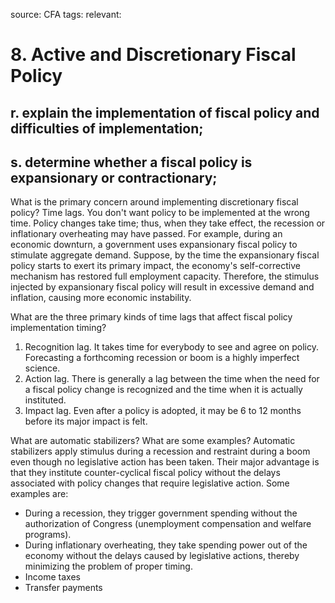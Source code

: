 source: CFA
tags: 
relevant: 

# 8. Active and Discretionary Fiscal Policy

## r. explain the implementation of fiscal policy and difficulties of implementation;
## s. determine whether a fiscal policy is expansionary or contractionary;

What is the primary concern around implementing discretionary fiscal policy?
Time lags. You don't want policy to be implemented at the wrong time. Policy changes take time; thus, when they take effect, the recession or inflationary overheating may have passed. For example, during an economic downturn, a government uses expansionary fiscal policy to stimulate aggregate demand. Suppose, by the time the expansionary fiscal policy starts to exert its primary impact, the economy's self-corrective mechanism has restored full employment capacity. Therefore, the stimulus injected by expansionary fiscal policy will result in excessive demand and inflation, causing more economic instability.

What are the three primary kinds of time lags that affect fiscal policy implementation timing?
1. Recognition lag. It takes time for everybody to see and agree on policy. Forecasting a forthcoming recession or boom is a highly imperfect science.
2. Action lag. There is generally a lag between the time when the need for a fiscal policy change is recognized and the time when it is actually instituted.
3. Impact lag. Even after a policy is adopted, it may be 6 to 12 months before its major impact is felt.

What are automatic stabilizers? What are some examples?
Automatic stabilizers apply stimulus during a recession and restraint during a boom even though no legislative action has been taken. Their major advantage is that they institute counter-cyclical fiscal policy without the delays associated with policy changes that require legislative action. Some examples are:
- During a recession, they trigger government spending without the authorization of Congress (unemployment compensation and welfare programs). 
- During inflationary overheating, they take spending power out of the economy without the delays caused by legislative actions, thereby minimizing the problem of proper timing.
- Income taxes
- Transfer payments

